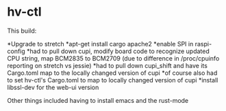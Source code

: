 # hv-ctl

This build:

*Upgrade to stretch
*apt-get install cargo apache2
*enable SPI in raspi-config
*had to pull down cupi, modify board code to recognize updated CPU string, map BCM2835 to BCM2709 (due to difference in /proc/cpuinfo reporting on stretch vs jessie)
*had to pull down cupi_shift and have its Cargo.toml map to the locally changed version of cupi
*of course also had to set hv-ctl's Cargo.toml to map to locally changed version of cupi
*install libssl-dev for the web-ui version

Other things included having to install emacs and the rust-mode

